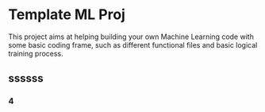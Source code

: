 # Template ML Proj
This project aims at helping building your own Machine Learning code with some basic coding frame, such as different functional files and basic logical training process.
## ssssss
### 4

